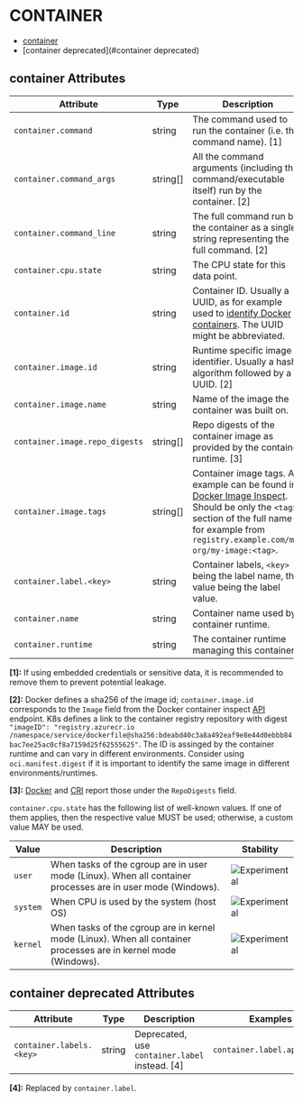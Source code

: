 <!--- Hugo front matter used to generate the website version of this page:
--->

# CONTAINER

- [container](#container)
- [container deprecated](#container deprecated)

## container Attributes

| Attribute                      | Type     | Description                                                                                                                                                                                                                                                             | Examples                                                                                                                                                                                                | Stability                                                        |
| ------------------------------ | -------- | ----------------------------------------------------------------------------------------------------------------------------------------------------------------------------------------------------------------------------------------------------------------------- | ------------------------------------------------------------------------------------------------------------------------------------------------------------------------------------------------------- | ---------------------------------------------------------------- |
| `container.command`            | string   | The command used to run the container (i.e. the command name). [1]                                                                                                                                                                                                      | `otelcontribcol`                                                                                                                                                                                        | ![Experimental](https://img.shields.io/badge/-experimental-blue) |
| `container.command_args`       | string[] | All the command arguments (including the command/executable itself) run by the container. [2]                                                                                                                                                                           | `otelcontribcol, --config, config.yaml`                                                                                                                                                                 | ![Experimental](https://img.shields.io/badge/-experimental-blue) |
| `container.command_line`       | string   | The full command run by the container as a single string representing the full command. [2]                                                                                                                                                                             | `otelcontribcol --config config.yaml`                                                                                                                                                                   | ![Experimental](https://img.shields.io/badge/-experimental-blue) |
| `container.cpu.state`          | string   | The CPU state for this data point.                                                                                                                                                                                                                                      | `user`                                                                                                                                                                                                  | ![Experimental](https://img.shields.io/badge/-experimental-blue) |
| `container.id`                 | string   | Container ID. Usually a UUID, as for example used to [identify Docker containers](https://docs.docker.com/engine/reference/run/#container-identification). The UUID might be abbreviated.                                                                               | `a3bf90e006b2`                                                                                                                                                                                          | ![Experimental](https://img.shields.io/badge/-experimental-blue) |
| `container.image.id`           | string   | Runtime specific image identifier. Usually a hash algorithm followed by a UUID. [2]                                                                                                                                                                                     | `sha256:19c92d0a00d1b66d897bceaa7319bee0dd38a10a851c60bcec9474aa3f01e50f`                                                                                                                               | ![Experimental](https://img.shields.io/badge/-experimental-blue) |
| `container.image.name`         | string   | Name of the image the container was built on.                                                                                                                                                                                                                           | `gcr.io/opentelemetry/operator`                                                                                                                                                                         | ![Experimental](https://img.shields.io/badge/-experimental-blue) |
| `container.image.repo_digests` | string[] | Repo digests of the container image as provided by the container runtime. [3]                                                                                                                                                                                           | `example@sha256:afcc7f1ac1b49db317a7196c902e61c6c3c4607d63599ee1a82d702d249a0ccb`; `internal.registry.example.com:5000/example@sha256:b69959407d21e8a062e0416bf13405bb2b71ed7a84dde4158ebafacfa06f5578` | ![Experimental](https://img.shields.io/badge/-experimental-blue) |
| `container.image.tags`         | string[] | Container image tags. An example can be found in [Docker Image Inspect](https://docs.docker.com/engine/api/v1.43/#tag/Image/operation/ImageInspect). Should be only the `<tag>` section of the full name for example from `registry.example.com/my-org/my-image:<tag>`. | `v1.27.1`; `3.5.7-0`                                                                                                                                                                                    | ![Experimental](https://img.shields.io/badge/-experimental-blue) |
| `container.label.<key>`        | string   | Container labels, `<key>` being the label name, the value being the label value.                                                                                                                                                                                        | `container.label.app=nginx`                                                                                                                                                                             | ![Experimental](https://img.shields.io/badge/-experimental-blue) |
| `container.name`               | string   | Container name used by container runtime.                                                                                                                                                                                                                               | `opentelemetry-autoconf`                                                                                                                                                                                | ![Experimental](https://img.shields.io/badge/-experimental-blue) |
| `container.runtime`            | string   | The container runtime managing this container.                                                                                                                                                                                                                          | `docker`; `containerd`; `rkt`                                                                                                                                                                           | ![Experimental](https://img.shields.io/badge/-experimental-blue) |

**[1]:** If using embedded credentials or sensitive data, it is recommended to remove them to prevent potential leakage.

**[2]:** Docker defines a sha256 of the image id; `container.image.id` corresponds to the `Image` field from the Docker container inspect [API](https://docs.docker.com/engine/api/v1.43/#tag/Container/operation/ContainerInspect) endpoint.
K8s defines a link to the container registry repository with digest `"imageID": "registry.azurecr.io /namespace/service/dockerfile@sha256:bdeabd40c3a8a492eaf9e8e44d0ebbb84bac7ee25ac0cf8a7159d25f62555625"`.
The ID is assinged by the container runtime and can vary in different environments. Consider using `oci.manifest.digest` if it is important to identify the same image in different environments/runtimes.

**[3]:** [Docker](https://docs.docker.com/engine/api/v1.43/#tag/Image/operation/ImageInspect) and [CRI](https://github.com/kubernetes/cri-api/blob/c75ef5b473bbe2d0a4fc92f82235efd665ea8e9f/pkg/apis/runtime/v1/api.proto#L1237-L1238) report those under the `RepoDigests` field.

`container.cpu.state` has the following list of well-known values. If one of them applies, then the respective value MUST be used; otherwise, a custom value MAY be used.

| Value    | Description                                                                                                     | Stability                                                        |
| -------- | --------------------------------------------------------------------------------------------------------------- | ---------------------------------------------------------------- |
| `user`   | When tasks of the cgroup are in user mode (Linux). When all container processes are in user mode (Windows).     | ![Experimental](https://img.shields.io/badge/-experimental-blue) |
| `system` | When CPU is used by the system (host OS)                                                                        | ![Experimental](https://img.shields.io/badge/-experimental-blue) |
| `kernel` | When tasks of the cgroup are in kernel mode (Linux). When all container processes are in kernel mode (Windows). | ![Experimental](https://img.shields.io/badge/-experimental-blue) |

## container deprecated Attributes

| Attribute                | Type   | Description                                    | Examples                    | Stability                                                   |
| ------------------------ | ------ | ---------------------------------------------- | --------------------------- | ----------------------------------------------------------- |
| `container.labels.<key>` | string | Deprecated, use `container.label` instead. [4] | `container.label.app=nginx` | ![Deprecated](https://img.shields.io/badge/-deprecated-red) |

**[4]:** Replaced by `container.label`.
